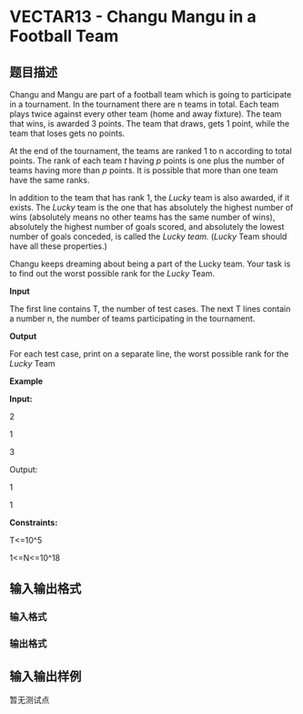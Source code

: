 # VECTAR13 - Changu Mangu in a Football Team

## 题目描述

Changu and Mangu are part of a football team which is going to participate in a tournament. In the tournament there are n teams in total. Each team plays twice against every other team (home and away fixture). The team that wins, is awarded 3 points. The team that draws, gets 1 point, while the team that loses gets no points.

At the end of the tournament, the teams are ranked 1 to n according to total points. The rank of each team _t_ having _p_ points is one plus the number of teams having more than _p_ points. It is possible that more than one team have the same ranks.

In addition to the team that has rank 1, the _Lucky_ team is also awarded, if it exists. The _Lucky_ team is the one that has absolutely the highest number of wins (absolutely means no other teams has the same number of wins), absolutely the highest number of goals scored, and absolutely the lowest number of goals conceded, is called the _Lucky team._ (_Lucky_ Team should have all these properties.)

Changu keeps dreaming about being a part of the Lucky team. Your task is to find out the worst possible rank for the _Lucky_ Team.

**Input**

The first line contains T, the number of test cases. The next T lines contain a number n, the number of teams participating in the tournament.

**Output**

For each test case, print on a separate line, the worst possible rank for the _Lucky_ Team

**Example**

****Input:****

2

1

3

Output:

1

1

**Constraints:**

T<=10^5

1<=N<=10^18

## 输入输出格式

### 输入格式

### 输出格式

## 输入输出样例

暂无测试点

